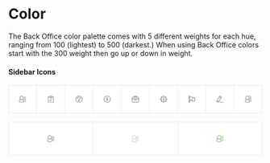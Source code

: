 # Color

The Back Office color palette comes with 5 different weights for each hue, ranging from 100 \(lightest\) to 500 \(darkest.\) When using Back Office colors start with the 300 weight then go up or down in weight.

#### Sidebar Icons

![](/assets/foundations/iconography-sidebar-icons.png)

![](/assets/foundations/iconography-sidebar-icons-customers.png)



